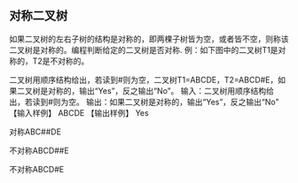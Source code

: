 ## 对称二叉树
如果二叉树的左右子树的结构是对称的，即两棵子树皆为空，或者皆不空，则称该二叉树是对称的。编程判断给定的二叉树是否对称.
例：如下图中的二叉树T1是对称的，T2是不对称的。



二叉树用顺序结构给出，若读到#则为空，二叉树T1=ABCDE，T2=ABCD#E，如果二叉树是对称的，输出“Yes”，反之输出“No”。
输入：二叉树用顺序结构给出，若读到#则为空。
输出：如果二叉树是对称的，输出“Yes”，反之输出“No”
【输入样例】
ABCDE 
【输出样例】 
Yes 

对称ABC##DE

不对称ABCD##E

不对称ABCD#E
 

